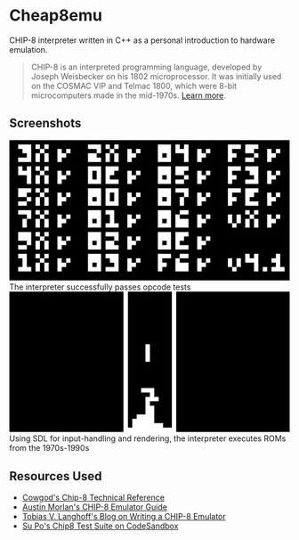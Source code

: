 # Cheap8emu

CHIP-8 interpreter written in C++ as a personal introduction to hardware emulation.

> CHIP-8 is an interpreted programming language, developed by Joseph Weisbecker on his 1802 microprocessor. It was initially used on the COSMAC VIP and Telmac 1800, which were 8-bit microcomputers made in the mid-1970s. [Learn more](https://en.wikipedia.org/wiki/CHIP-8).

## Screenshots
![Tests passing](docs/tests.png)
The interpreter successfully passes opcode tests
![Tetris](docs/tetris.png)
Using SDL for input-handling and rendering, the interpreter executes ROMs from the 1970s-1990s

## Resources Used
- [Cowgod's Chip-8 Technical Reference](http://devernay.free.fr/hacks/chip8/C8TECH10.HTM#2.4)
- [Austin Morlan's CHIP-8 Emulator Guide](https://austinmorlan.com/posts/chip8_emulator/)
- [Tobias V. Langhoff's Blog on Writing a CHIP-8 Emulator](https://tobiasvl.github.io/blog/write-a-chip-8-emulator/)
- [Su Po's Chip8 Test Suite on CodeSandbox](https://codesandbox.io/p/github/su-po/chip8-test-suite/main)
